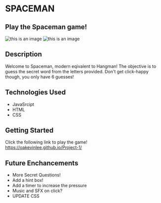 # SPACEMAN

## Play the Spaceman game!


![this is an image](img/spaceman-images/screenschot/Screenshot0.png)
![this is an image](img/spaceman-images/screenschot/Screenshot1.png)


## Description

Welcome to Spaceman, modern eqivalent to Hangman! The objective is to guess the secret word from the letters provided. Don't get click-happy though, you only have 6 guesses!

## Technologies Used
- JavaSrcipt
- HTML
- CSS

## Getting Started 
Click the following link to play the game! https://oakevinlee.github.io/Project-1/


## Future Enchancements
- More Secret Questions!
- Add a hint box!
- Add a timer to increase the pressure
- Music and SFX on click?
- UPDATE CSS